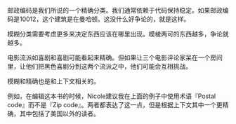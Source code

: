 邮政编码是我们所说的一个精确分类。我们通常依赖于代码保持稳定。如果邮政编码是10012，这个建筑是在曼哈顿。这没什么好争论的，就是这样。

模糊分类需要考虑更多来决定东西应该在哪里出现。模棱两可的东西越多，争论就越多。

电影流派如喜剧和喜剧可能看起来精确。但如果让三个电影评论家呆在一个房间里，让他们把黑色喜剧分到这两个流派之中，他们可能会互相挑战。

模糊和精确也是和上下文相关的。

例如，在编辑这本书的时候，Nicole建议我在上面的例子中使用术语『Postal code』而不是『Zip code』。两者都表达了这一点，但是根据上下文其中一个更精确，其中包括了美国以外的读者。

